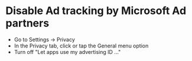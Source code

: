 # Disable Ad tracking by Microsoft Ad partners

* Go to Settings -> Privacy
* In the Privacy tab, click or tap the General menu option
* Turn off "Let apps use my advertising ID ..."
